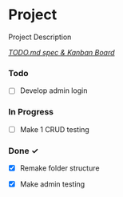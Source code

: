 # Project

Project Description

<em>[TODO.md spec & Kanban Board](https://bit.ly/3fCwKfM)</em>

### Todo

- [ ] Develop admin login  

### In Progress

- [ ] Make 1 CRUD testing  

### Done ✓

- [x] Remake folder structure  
- [x] Make admin testing  

